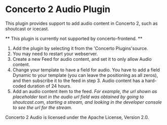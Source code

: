 # Concerto 2 Audio Plugin
This plugin provides support to add audio content in Concerto 2, such as shoutcast or icecast.

** This plugin is currently not supported by concerto-frontend. **

1.  Add the plugin by selecting it from the 'Concerto Plugins'source.
2.  You may need to restart your webserver.
3.  Create a new Feed for audio content, and set it to only allow Audio content.
4.  Change your template to have a field for audio.  You have to add a field Dynamic to your template (you can leave the positioning as all zeros), and then subscribe it to the feed in step 3. Audio content has a hard-coded duration of 24 hours.
5. Add an audio content item to the feed.  _For example, the url shown as placeholder text in the audio url field was obtained by going to shoutcast.com, starting a stream, and looking in the developer console to see the url for the stream._

Concerto 2 Audio is licensed under the Apache License, Version 2.0.

